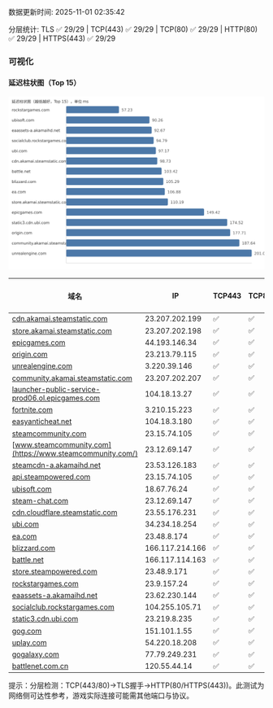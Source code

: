 数据更新时间: 2025-11-01 02:35:42

分层统计: TLS ✅ 29/29 | TCP(443) ✅ 29/29 | TCP(80) ✅ 29/29 | HTTP(80) ✅ 29/29 | HTTPS(443) ✅ 29/29

### 可视化

#### 延迟柱状图（Top 15）

![Latency Chart](latency_chart.svg)

| 域名 | IP | TCP443 | TCP80 | TLS 握手 | HTTP(80) | 状态码 | HTTPS(443) | 状态码(HTTPS) | 延迟(ms) |
|---|---|---|---|---|---|---|---|---|---|
| [cdn.akamai.steamstatic.com](https://cdn.akamai.steamstatic.com/) | 23.207.202.199 | ✅ | ✅ | ✅ | ✅ | 200 | ✅ | 200 | 98.73 |
| [store.akamai.steamstatic.com](https://store.akamai.steamstatic.com/) | 23.207.202.198 | ✅ | ✅ | ✅ | ✅ | 403 | ✅ | 403 | 110.19 |
| [epicgames.com](https://epicgames.com/) | 44.193.146.34 | ✅ | ✅ | ✅ | ✅ | 301 | ✅ | 302 | 149.42 |
| [origin.com](https://origin.com/) | 23.213.79.115 | ✅ | ✅ | ✅ | ✅ | 301 | ✅ | 301 | 177.71 |
| [unrealengine.com](https://unrealengine.com/) | 3.220.39.146 | ✅ | ✅ | ✅ | ✅ | 301 | ✅ | 301 | 201.02 |
| [community.akamai.steamstatic.com](https://community.akamai.steamstatic.com/) | 23.207.202.207 | ✅ | ✅ | ✅ | ✅ | 403 | ✅ | 403 | 187.64 |
| [launcher-public-service-prod06.ol.epicgames.com](https://launcher-public-service-prod06.ol.epicgames.com/) | 104.18.13.27 | ✅ | ✅ | ✅ | ✅ | 404 | ✅ | 404 | 222.61 |
| [fortnite.com](https://fortnite.com/) | 3.210.15.223 | ✅ | ✅ | ✅ | ✅ | 301 | ✅ | 301 | 209.03 |
| [easyanticheat.net](https://easyanticheat.net/) | 104.18.3.180 | ✅ | ✅ | ✅ | ✅ | 301 | ✅ | 301 | 242.77 |
| [steamcommunity.com](https://steamcommunity.com/) | 23.15.74.105 | ✅ | ✅ | ✅ | ✅ | 302 | ✅ | 200 | 307.28 |
| [www.steamcommunity.com](https://www.steamcommunity.com/) | 23.12.69.147 | ✅ | ✅ | ✅ | ✅ | 302 | ✅ | 302 | 294.06 |
| [steamcdn-a.akamaihd.net](https://steamcdn-a.akamaihd.net/) | 23.53.126.183 | ✅ | ✅ | ✅ | ✅ | 200 | ✅ | 200 | 236.76 |
| [api.steampowered.com](https://api.steampowered.com/) | 23.15.74.105 | ✅ | ✅ | ✅ | ✅ | 404 | ✅ | 404 | 286.23 |
| [ubisoft.com](https://ubisoft.com/) | 18.67.76.24 | ✅ | ✅ | ✅ | ✅ | 301 | ✅ | 301 | 90.26 |
| [steam-chat.com](https://steam-chat.com/) | 23.12.69.147 | ✅ | ✅ | ✅ | ✅ | 302 | ✅ | 404 | 257.65 |
| [cdn.cloudflare.steamstatic.com](https://cdn.cloudflare.steamstatic.com/) | 23.55.176.231 | ✅ | ✅ | ✅ | ✅ | 200 | ✅ | 200 | 327.87 |
| [ubi.com](https://ubi.com/) | 34.234.18.254 | ✅ | ✅ | ✅ | ✅ | 301 | ✅ | 301 | 97.17 |
| [ea.com](https://ea.com/) | 23.48.8.174 | ✅ | ✅ | ✅ | ✅ | 301 | ✅ | 301 | 106.88 |
| [blizzard.com](https://blizzard.com/) | 166.117.214.166 | ✅ | ✅ | ✅ | ✅ | 302 | ✅ | 302 | 105.29 |
| [battle.net](https://battle.net/) | 166.117.114.163 | ✅ | ✅ | ✅ | ✅ | 301 | ✅ | 301 | 103.42 |
| [store.steampowered.com](https://store.steampowered.com/) | 23.48.9.171 | ✅ | ✅ | ✅ | ✅ | 302 | ✅ | 200 | 368.76 |
| [rockstargames.com](https://rockstargames.com/) | 23.9.157.24 | ✅ | ✅ | ✅ | ✅ | 301 | ✅ | 301 | 57.23 |
| [eaassets-a.akamaihd.net](https://eaassets-a.akamaihd.net/) | 23.62.230.144 | ✅ | ✅ | ✅ | ✅ | 404 | ✅ | 404 | 92.67 |
| [socialclub.rockstargames.com](https://socialclub.rockstargames.com/) | 104.255.105.71 | ✅ | ✅ | ✅ | ✅ | 301 | ✅ | 307 | 94.79 |
| [static3.cdn.ubi.com](https://static3.cdn.ubi.com/) | 23.219.8.235 | ✅ | ✅ | ✅ | ✅ | 401 | ✅ | 401 | 174.52 |
| [gog.com](https://gog.com/) | 151.101.1.55 | ✅ | ✅ | ✅ | ✅ | 301 | ✅ | 301 | 538.39 |
| [uplay.com](https://uplay.com/) | 54.220.18.208 | ✅ | ✅ | ✅ | ✅ | 301 | ✅ | 301 | 326.68 |
| [gogalaxy.com](https://gogalaxy.com/) | 77.79.249.231 | ✅ | ✅ | ✅ | ✅ | 301 | ✅ | 301 | 441.06 |
| [battlenet.com.cn](https://battlenet.com.cn/) | 120.55.44.14 | ✅ | ✅ | ✅ | ✅ | 308 | ✅ | 302 | 1070.14 |

提示：分层检测：TCP(443/80)→TLS握手→HTTP(80/HTTPS(443))。此测试为网络侧可达性参考，游戏实际连接可能需其他端口与协议。